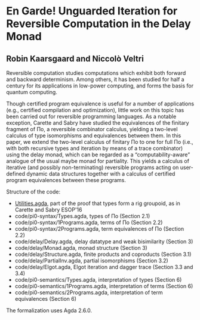 # En Garde! Unguarded Iteration for Reversible Computation in the Delay Monad

## Robin Kaarsgaard and Niccolò Veltri

Reversible computation studies computations which exhibit both forward
and backward determinism. Among others, it has been studied for half a
century for its applications in low-power computing, and forms the
basis for quantum computing.

Though certified program equivalence is useful for a number of
applications (e.g., certified compilation and optimization), little
work on this topic has been carried out for reversible programming
languages. As a notable exception, Carette and Sabry have studied the
equivalences of the finitary fragment of Πo, a reversible combinator
calculus, yielding a two-level calculus of type isomorphisms and
equivalences between them. In this paper, we extend the two-level
calculus of finitary Πo to one for full Πo (i.e., with both recursive
types and iteration by means of a trace combinator) using the delay
monad, which can be regarded as a “computability-aware” analogue of
the usual maybe monad for partiality. This yields a calculus of
iterative (and possibly non-terminating) reversible programs acting on
user-defined dynamic data structures together with a calculus of
certified program equivalences between these programs.

Structure of the code:
- [Utilities.agda](https://github.com/niccoloveltri/pi0-agda/blob/master/code/Utilities.agda), part of the proof that types form a
rig groupoid, as in Carette and Sabry ESOP'16
- code/pi0-syntax/Types.agda, types of Πo (Section 2.1)
- code/pi0-syntax/1Programs.agda, terms of Πo (Section 2.2)
- code/pi0-syntax/2Programs.agda, term equivalences of Πo
(Section 2.2)
- code/delay/Delay.agda, delay datatype and weak bisimilarity (Section
  3) 
- code/delay/Monad.agda, monad structure (Section 3) 
- code/delay/Structure.agda, finite products and coproducts
(Section 3.1)
- code/delay/PartialInv.agda, partial isomorphisms (Section 3.2)
- code/delay/Elgot.agda, Elgot iteration and dagger trace (Section 3.3
and 3.4)
- code/pi0-semantics/Types.agda, interpretation of types (Section 6) 
- code/pi0-semantics/1Programs.agda, interpretation of terms
  (Section 6) 
- code/pi0-semantics/2Programs.agda, interpretation of term
equivalences (Section 6)

The formalization uses Agda 2.6.0.
